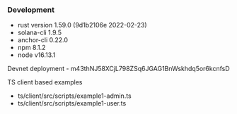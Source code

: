 ### Development

- rust version 1.59.0 (9d1b2106e 2022-02-23)
- solana-cli 1.9.5
- anchor-cli 0.22.0
- npm 8.1.2
- node v16.13.1

Devnet deployment - m43thNJ58XCjL798ZSq6JGAG1BnWskhdq5or6kcnfsD

TS client based examples

- ts/client/src/scripts/example1-admin.ts
- ts/client/src/scripts/example1-user.ts
